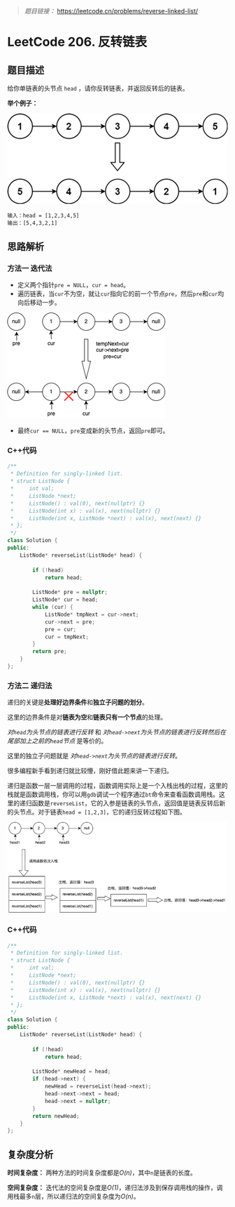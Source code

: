 > *题目链接：* https://leetcode.cn/problems/reverse-linked-list/

# LeetCode 206. 反转链表

## 题目描述

给你单链表的头节点 `head` ，请你反转链表，并返回反转后的链表。

**举个例子：**

![](../../pic/lc-0206-01.png)

```
输入：head = [1,2,3,4,5]
输出：[5,4,3,2,1]
```

## 思路解析

### 方法一 迭代法

* 定义两个指针`pre = NULL`，`cur = head`。
* 遍历链表，当`cur`不为空，就让`cur`指向它的前一个节点`pre`，然后`pre`和`cur`均向后移动一步。

![](../../pic/lc-0206-02.png)

* 最终`cur == NULL`，`pre`变成新的头节点，返回`pre`即可。

### C++代码

```cpp
/**
 * Definition for singly-linked list.
 * struct ListNode {
 *     int val;
 *     ListNode *next;
 *     ListNode() : val(0), next(nullptr) {}
 *     ListNode(int x) : val(x), next(nullptr) {}
 *     ListNode(int x, ListNode *next) : val(x), next(next) {}
 * };
 */
class Solution {
public:
    ListNode* reverseList(ListNode* head) {

        if (!head)
            return head;
        
        ListNode* pre = nullptr;
        ListNode* cur = head;
        while (cur) {
            ListNode* tmpNext = cur->next;
            cur->next = pre;
            pre = cur;
            cur = tmpNext;
        }
        return pre;
    }
};
```

### 方法二 递归法

递归的关键是**处理好边界条件**和**独立子问题的划分**。

这里的边界条件是对**链表为空**和**链表只有一个节点**的处理。

*对`head`为头节点的链表进行反转* 和 *对`head->next`为头节点的链表进行反转然后在尾部加上之前的`head`节点* 是等价的。 

这里的独立子问题就是 *对`head->next`为头节点的链表进行反转*。

很多编程新手看到递归就比较懵，刚好借此题来讲一下递归。

递归是函数一层一层调用的过程，函数调用实际上是一个入栈出栈的过程，这里的栈就是函数调用栈，你可以用`gdb`调试一个程序通过`bt`命令来查看函数调用栈。这里的递归函数是`reverseList`，它的入参是链表的头节点，返回值是链表反转后新的头节点。对于链表`head = [1,2,3]`，它的递归反转过程如下图。

![](../../pic/lc-0206-03.png)

### C++代码

```cpp
/**
 * Definition for singly-linked list.
 * struct ListNode {
 *     int val;
 *     ListNode *next;
 *     ListNode() : val(0), next(nullptr) {}
 *     ListNode(int x) : val(x), next(nullptr) {}
 *     ListNode(int x, ListNode *next) : val(x), next(next) {}
 * };
 */
class Solution {
public:
    ListNode* reverseList(ListNode* head) {

        if (!head)
            return head;
        
        ListNode* newHead = head;
        if (head->next) {
            newHead = reverseList(head->next);
            head->next->next = head;
            head->next = nullptr;
        }
        return newHead;
    }
};
```
## 复杂度分析

**时间复杂度：** 两种方法的时间复杂度都是*O(n)*，其中`n`是链表的长度。

**空间复杂度：** 迭代法的空间复杂度是*O(1)*，递归法涉及到保存调用栈的操作，调用栈最多`n`层，所以递归法的空间复杂度为*O(n)*。
